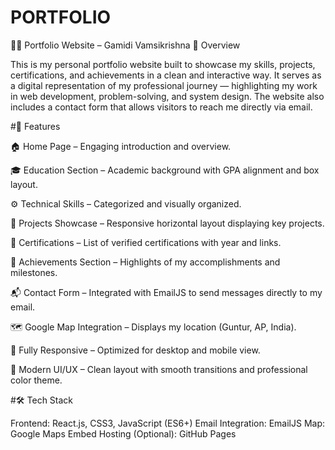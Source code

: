 # PORTFOLIO
🧑‍💻 Portfolio Website – Gamidi Vamsikrishna
🚀 Overview

This is my personal portfolio website built to showcase my skills, projects, certifications, and achievements in a clean and interactive way.
It serves as a digital representation of my professional journey — highlighting my work in web development, problem-solving, and system design.
The website also includes a contact form that allows visitors to reach me directly via email.

#🎯 Features

🏠 Home Page – Engaging introduction and overview.

🎓 Education Section – Academic background with GPA alignment and box layout.

⚙️ Technical Skills – Categorized and visually organized.

💼 Projects Showcase – Responsive horizontal layout displaying key projects.

🏅 Certifications – List of verified certifications with year and links.

🧾 Achievements Section – Highlights of my accomplishments and milestones.

📬 Contact Form – Integrated with EmailJS to send messages directly to my email.

🗺️ Google Map Integration – Displays my location (Guntur, AP, India).

📱 Fully Responsive – Optimized for desktop and mobile view.

🎨 Modern UI/UX – Clean layout with smooth transitions and professional color theme.

#🛠️ Tech Stack

Frontend: React.js, CSS3, JavaScript (ES6+)
Email Integration: EmailJS
Map: Google Maps Embed
Hosting (Optional): GitHub Pages
